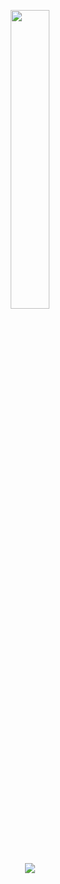 <p align="center">
     <img  src="https://github.com/nekolr/fish/blob/master/media/logo.png" style="width: 35%; height: 35%">
     <br/>
     <a href="https://codeclimate.com/github/nekolr/fish/maintainability"><img src="https://api.codeclimate.com/v1/badges/fb6c707575e9adf15484/maintainability" /></a>
</p>